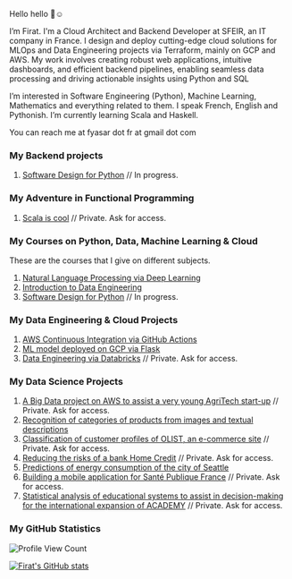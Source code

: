 Hello hello 👋☺️

I’m Firat. I'm a Cloud Architect and Backend Developer at SFEIR, an IT company in France. I design and deploy cutting-edge cloud solutions for MLOps and Data Engineering projects via Terraform, mainly on GCP and AWS. My work involves creating robust web applications, intuitive dashboards, and efficient backend pipelines, enabling seamless data processing and driving actionable insights using Python and SQL

I’m interested in Software Engineering (Python), Machine Learning, Mathematics and everything related to them. I speak French, English and Pythonish. I’m currently learning Scala and Haskell.

You can reach me at fyasar dot fr at gmail dot com

### My Backend projects

1. [Software Design for Python](https://github.com/yasarigno/software-design-for-python) // In progress.

### My Adventure in Functional Programming

1. [Scala is cool](https://github.com/yasarigno/scala_is_cool) // Private. Ask for access.

### My Courses on Python, Data, Machine Learning & Cloud

These are the courses that I give on different subjects. 

1. [Natural Language Processing via Deep Learning](https://github.com/yasarigno/NLP_DeepLearning_Course)
2. [Introduction to Data Engineering](https://github.com/yasarigno/intro_to_data_engineering_at_gsu)
3. [Software Design for Python](https://github.com/yasarigno/software-design-for-python) // In progress.

### My Data Engineering & Cloud Projects

1. [AWS Continuous Integration via GitHub Actions](https://github.com/yasarigno/AWS-Continuous-Integration)
2. [ML model deployed on GCP via Flask](https://github.com/yasarigno/GCP-ML-Model-via-Flask)
3. [Data Engineering via Databricks](https://github.com/yasarigno/Data_Engineering_via_Databricks) // Private. Ask for access.

### My Data Science Projects

1. [A Big Data project on AWS to assist a very young AgriTech start-up](https://github.com/yasarigno/AWS_Start-up_Project_Fruits) // Private. Ask for access.
2. [Recognition of categories of products from images and textual descriptions](https://github.com/yasarigno/Categorization_via_Deep_Learning_and_NLP)
3. [Classification of customer profiles of OLIST, an e-commerce site](https://github.com/yasarigno/Clustering_Customer_Profiles_for_e-Marketing) // Private. Ask for access.
4. [Reducing the risks of a bank Home Credit](https://github.com/yasarigno/Projet_7) // Private. Ask for access.
5. [Predictions of energy consumption of the city of Seattle](https://github.com/yasarigno/Predictions_on_Energy_Consumption_in_Seattle)
6. [Building a mobile application for Santé Publique France](https://github.com/yasarigno/Mobile_Application_NUTRI-Z_for_Sante_Publique#building-a-mobile-application-for-santé-publique-france) // Private. Ask for access.
7. [Statistical analysis of educational systems to assist in decision-making for the international expansion of ACADEMY](https://github.com/yasarigno/Statistical_Decision_Making_for_ACADEMY) // Private. Ask for access.



### My GitHub Statistics

![Profile View Count](https://komarev.com/ghpvc/?username=yasarigno&color=orange)

[![Firat's GitHub stats](https://github-readme-stats.vercel.app/api?username=yasarigno&show_icons=true&count_private=true&theme=monokai&custom_title=Fırat's%20Github%20Stats)](https://github.com/veb-101)

<!---
yasarigno/yasarigno is a ✨ special ✨ repository because its `README.md` (this file) appears on your GitHub profile.
You can click the Preview link to take a look at your changes.
--->
